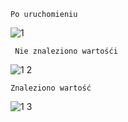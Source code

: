     Po uruchomieniu
![1](https://github.com/user-attachments/assets/22472447-e8f4-41d4-b7d8-8531d0e1a1e9)

     Nie znaleziono wartośći
![1 2](https://github.com/user-attachments/assets/5f9411f8-1617-4c71-8521-029252bb0ded)

    Znaleziono wartość
  ![1 3](https://github.com/user-attachments/assets/68d6a743-078b-4941-b36a-3f7bf3f2211e)
